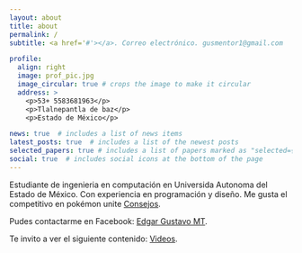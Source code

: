 ```yaml
---
layout: about
title: about
permalink: /
subtitle: <a href='#'></a>. Correo electrónico. gusmentor1@gmail.com 

profile:
  align: right
  image: prof_pic.jpg
  image_circular: true # crops the image to make it circular
  address: >
    <p>53+ 5583681963</p>
    <p>Tlalnepantla de baz</p>
    <p>Estado de México</p>

news: true  # includes a list of news items
latest_posts: true  # includes a list of the newest posts
selected_papers: true # includes a list of papers marked as "selected={true}"
social: true  # includes social icons at the bottom of the page
---
```


Estudiante de ingenieria en computación en Universida Autonoma del Estado de México. Con experiencia en programación y diseño. Me gusta el competitivo en pokémon unite [Consejos](https://www.reddit.com/r/videogames/comments/ossmva/pokemon_unite_consejos_para_ganar_partidas_guia/). 


Pudes contactarme en Facebook: [Edgar Gustavo MT](https://www.facebook.com/edgargustavo.mendiolatorres/).  

Te invito a ver el siguiente contenido: [Videos](youtube.com/channel/UCcUmfrbGdhpYVSBQcHIBSVA).
